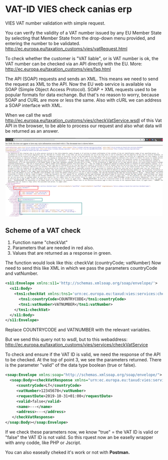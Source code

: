 # VAT-ID VIES check canias erp

VIES VAT number validation with simple request.

You can verify the validity of a VAT number issued by any EU Member State by selecting that Member State from the drop-down menu provided, and entering the number to be validated.
http://ec.europa.eu/taxation_customs/vies/vatRequest.html

To check whether the customer is "VAT liable", or is VAT number is ok, the VAT number can be checked via an API directly with the EU.
More: http://ec.europa.eu/taxation_customs/vies/faq.html

The API (SOAP) requests and sends an XML. This means we need to send the request as XML to the API. Now the EU web service is available via SOAP (Simple Object Access Protocol). SOAP + XML requests used to be popular formats for data exchange.
But that's no reason to worry, because SOAP and CURL are more or less the same. Also with cURL we can address a SOAP interface with XML.

When we call the wsdl http://ec.europa.eu/taxation_customs/vies/checkVatService.wsdl of this Vat API in the browser, to be able to process our request and also what data will be returned as an answer.

![VIES wsdl](VIES_wsdl.png)

## Scheme of a VAT check

1. Function name "checkVat"
2. Parameters that are needed in red also.
3. Values that are returned as a response in green. 

The function would look like this: checkVat (countryCode; vatNumber)
Now need to send this like XML in which we pass the parameters countryCode and vatNumber.

```xml
<s11:Envelope xmlns:s11='http://schemas.xmlsoap.org/soap/envelope/'>
  <s11:Body>
    <tns1:checkVat xmlns:tns1='urn:ec.europa.eu:taxud:vies:services:checkVat:types'>
      <tns1:countryCode>COUNTRYCODE</tns1:countryCode>
      <tns1:vatNumber>VATNUMBER</tns1:vatNumber>
    </tns1:checkVat>
  </s11:Body>
</s11:Envelope>
```
Replace COUNTRYCODE and VATNUMBER with the relevant variables.

But we send this query not to wsdl, but to this webaddress: http://ec.europa.eu/taxation_customs/vies/services/checkVatService

To check and ensure if the VAT ID is valid, we need the response of the API to be checked.
At the top of point 3, we see the parameters returned. There is the parameter "valid" of the data type boolean (true or false).

```xml
<soap:Envelope xmlns:soap="http://schemas.xmlsoap.org/soap/envelope/">
  <soap:Body><checkVatResponse xmlns="urn:ec.europa.eu:taxud:vies:services:checkVat:types">
     <countryCode>LT</countryCode>
     <vatNumber>12345678</vatNumber>
     <requestDate>2019-10-31+01:00</requestDate>
     <valid>false</valid>
     <name>---</name>
     <address>---</address>
   </checkVatResponse>
</soap:Body></soap:Envelope>
```
If we check these parameters now, we know "true" = the VAT ID is valid or "false" the VAT ID is not valid.
So this rquest now an be easelly wrapper with anny codde, like PHP or Jscript.

You can also easeally cheked it's work or not with **Postman.**
